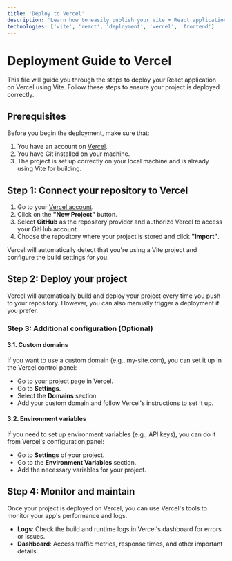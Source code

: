 ```yaml
---
title: 'Deploy to Vercel'
description: 'Learn how to easily publish your Vite + React application to Vercel with GitHub integration, automatic builds, and custom configuration options.'
technologies: ['vite', 'react', 'deployment', 'vercel', 'frontend']
---
```



# Deployment Guide to Vercel

This file will guide you through the steps to deploy your React application on Vercel using Vite. Follow these steps to ensure your project is deployed correctly.

## Prerequisites

Before you begin the deployment, make sure that:

1. You have an account on [Vercel](https://vercel.com).
2. You have Git installed on your machine.
3. The project is set up correctly on your local machine and is already using Vite for building.

## Step 1: Connect your repository to Vercel

1. Go to your [Vercel account](https://vercel.com).
2. Click on the **"New Project"** button.
3. Select **GitHub** as the repository provider and authorize Vercel to access your GitHub account.
4. Choose the repository where your project is stored and click **"Import"**.

Vercel will automatically detect that you're using a Vite project and configure the build settings for you.

## Step 2: Deploy your project

Vercel will automatically build and deploy your project every time you push to your repository. However, you can also manually trigger a deployment if you prefer.

### Step 3: Additional configuration (Optional)

#### 3.1. Custom domains

If you want to use a custom domain (e.g., my-site.com), you can set it up in the Vercel control panel:

- Go to your project page in Vercel.
- Go to **Settings**.
- Select the **Domains** section.
- Add your custom domain and follow Vercel's instructions to set it up.

#### 3.2. Environment variables

If you need to set up environment variables (e.g., API keys), you can do it from Vercel's configuration panel:

- Go to **Settings** of your project.
- Go to the **Environment Variables** section.
- Add the necessary variables for your project.

## Step 4: Monitor and maintain

Once your project is deployed on Vercel, you can use Vercel's tools to monitor your app's performance and logs.

- **Logs**: Check the build and runtime logs in Vercel's dashboard for errors or issues.
- **Dashboard**: Access traffic metrics, response times, and other important details.
